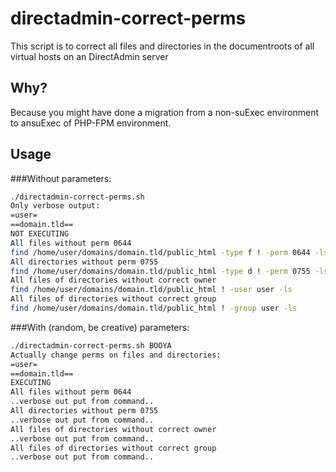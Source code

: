 # directadmin-correct-perms
This script is to correct all files and directories in the documentroots of all virtual hosts on an DirectAdmin server
## Why?
Because you might have done a migration from a non-suExec environment to ansuExec of PHP-FPM environment.
## Usage
###Without parameters:
```bash
./directadmin-correct-perms.sh
Only verbose output:
=user=
==domain.tld==
NOT EXECUTING
All files without perm 0644
find /home/user/domains/domain.tld/public_html -type f ! -perm 0644 -ls
All directories without perm 0755
find /home/user/domains/domain.tld/public_html -type d ! -perm 0755 -ls
All files of directories without correct owner
find /home/user/domains/domain.tld/public_html ! -user user -ls
All files of directories without correct group
find /home/user/domains/domain.tld/public_html ! -group user -ls
```
###With (random, be creative) parameters:
```bash
./directadmin-correct-perms.sh BOOYA
Actually change perms on files and directories:
=user=
==domain.tld==
EXECUTING
All files without perm 0644
..verbose out put from command..
All directories without perm 0755
..verbose out put from command..
All files of directories without correct owner
..verbose out put from command..
All files of directories without correct group
..verbose out put from command..
```
